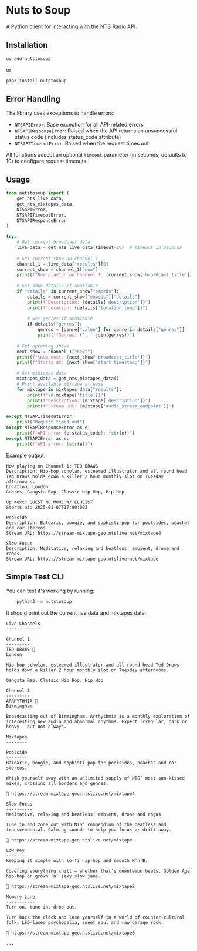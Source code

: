 # Nuts to Soup

A Python client for interacting with the NTS Radio API.

## Installation

```bash
uv add nutstosoup
```

or

```bash
pip3 install nutstosoup
```

## Error Handling

The library uses exceptions to handle errors:

- `NTSAPIError`: Base exception for all API-related errors
- `NTSAPIResponseError`: Raised when the API returns an unsuccessful status code (includes status_code attribute)
- `NTSAPITimeoutError`: Raised when the request times out

All functions accept an optional `timeout` parameter (in seconds, defaults to 10) to configure request timeouts.

## Usage

```python
from nutstosoup import (
    get_nts_live_data, 
    get_nts_mixtapes_data,
    NTSAPIError,
    NTSAPITimeoutError,
    NTSAPIResponseError
)

try:
    # Get current broadcast data
    live_data = get_nts_live_data(timeout=10)  # timeout in seconds
    
    # Get current show on channel 1
    channel_1 = live_data["results"][0]
    current_show = channel_1["now"]
    print(f"Now playing on Channel 1: {current_show['broadcast_title']}")
    
    # Get show details if available
    if "details" in current_show["embeds"]:
        details = current_show["embeds"]["details"]
        print(f"Description: {details['description']}")
        print(f"Location: {details['location_long']}")
        
        # Get genres if available
        if details["genres"]:
            genres = [genre["value"] for genre in details["genres"]]
            print(f"Genres: {', '.join(genres)}")
    
    # Get upcoming shows
    next_show = channel_1["next"]
    print(f"\nUp next: {next_show['broadcast_title']}")
    print(f"Starts at: {next_show['start_timestamp']}")

    # Get mixtapes data
    mixtapes_data = get_nts_mixtapes_data()
    # Print available mixtape streams
    for mixtape in mixtapes_data["results"]:
        print(f"\n{mixtape['title']}")
        print(f"Description: {mixtape['description']}")
        print(f"Stream URL: {mixtape['audio_stream_endpoint']}")

except NTSAPITimeoutError:
    print("Request timed out")
except NTSAPIResponseError as e:
    print(f"API error {e.status_code}: {str(e)}")
except NTSAPIError as e:
    print(f"API error: {str(e)}")
```

Example output:
```
Now playing on Channel 1: TED DRAWS
Description: Hip-hop scholar, esteemed illustrator and all round head Ted Draws holds down a killer 2 hour monthly slot on Tuesday afternoons.
Location: London
Genres: Gangsta Rap, Classic Hip Hop, Hip Hop

Up next: QUEST NO MORE W/ ELHEIST
Starts at: 2025-01-07T17:00:00Z

Poolside
Description: Balearic, boogie, and sophisti-pop for poolsides, beaches and car stereos.
Stream URL: https://stream-mixtape-geo.ntslive.net/mixtape4

Slow Focus
Description: Meditative, relaxing and beatless: ambient, drone and ragas.
Stream URL: https://stream-mixtape-geo.ntslive.net/mixtape
```

## Simple Test CLI

You can test it's working by running:

```bash
    python3 -m nutstosoup
```

It should print out the current live data and mixtapes data:

```
Live Channels
-------------

Channel 1
---------
TED DRAWS 🔴
London

Hip-hop scholar, esteemed illustrator and all round head Ted Draws holds down a killer 2 hour monthly slot on Tuesday afternoons.

Gangsta Rap, Classic Hip Hop, Hip Hop 

Channel 2
---------
ARRHYTHMIA 🔴
Birmingham

Broadcasting out of Birmingham, Arrhythmia is a monthly exploration of interesting new audio and abnormal rhythms. Expect irregular, dark or heavy - but not always.

Mixtapes
--------

Poolside
--------
Balearic, boogie, and sophisti-pop for poolsides, beaches and car stereos.

Whisk yourself away with an unlimited supply of NTS’ most sun-kissed mixes, crossing all borders and genres.

🎵 https://stream-mixtape-geo.ntslive.net/mixtape4

Slow Focus
----------
Meditative, relaxing and beatless: ambient, drone and ragas.

Tune in and zone out with NTS’ compendium of the beatless and transcendental. Calming sounds to help you focus or drift away.

🎵 https://stream-mixtape-geo.ntslive.net/mixtape

Low Key
-------
Keeping it simple with lo-fi hip-hop and smooth R’n’B.

Covering everything chill – whether that’s downtempo beats, Golden Age hip-hop or grown ‘n’ sexy slow jams.

🎵 https://stream-mixtape-geo.ntslive.net/mixtape2

Memory Lane
-----------
Turn on, tune in, drop out.

Turn back the clock and lose yourself in a world of counter-cultural folk, LSD-laced psychedelia, sweet soul and raw garage rock.

🎵 https://stream-mixtape-geo.ntslive.net/mixtape6

...
```
